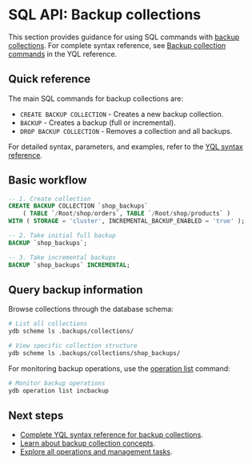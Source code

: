 # SQL API: Backup collections

This section provides guidance for using SQL commands with [backup collections](concepts.md). For complete syntax reference, see [Backup collection commands](../../../yql/reference/syntax/backup-collections.md) in the YQL reference.

## Quick reference

The main SQL commands for backup collections are:

- `CREATE BACKUP COLLECTION` - Creates a new backup collection.
- `BACKUP` - Creates a backup (full or incremental).  
- `DROP BACKUP COLLECTION` - Removes a collection and all backups.

For detailed syntax, parameters, and examples, refer to the [YQL syntax reference](../../../yql/reference/syntax/backup-collections.md).

## Basic workflow

```sql
-- 1. Create collection
CREATE BACKUP COLLECTION `shop_backups`
    ( TABLE `/Root/shop/orders`, TABLE `/Root/shop/products` )
WITH ( STORAGE = 'cluster', INCREMENTAL_BACKUP_ENABLED = 'true' );

-- 2. Take initial full backup
BACKUP `shop_backups`;

-- 3. Take incremental backups
BACKUP `shop_backups` INCREMENTAL;
```

## Query backup information

Browse collections through the database schema:

```bash
# List all collections
ydb scheme ls .backups/collections/

# View specific collection structure  
ydb scheme ls .backups/collections/shop_backups/
```

For monitoring backup operations, use the [operation list](../../operation-list.md) command:

```bash
# Monitor backup operations
ydb operation list incbackup
```

## Next steps

- [Complete YQL syntax reference for backup collections](../../../yql/reference/syntax/backup-collections.md).
- [Learn about backup collection concepts](concepts.md).
- [Explore all operations and management tasks](operations.md).
